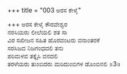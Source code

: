 +++
title = "003 ಅರಸ ಕೇಳೈ"

+++
ಅರಸ ಕೇಳೈ ಕೌರವೇಶ್ವರ   
ನರಸಿಯರು ಲೀಲೆಯಲಿ ಶತ ಸಾ  
ವಿರ ಸಖೀಜನ ಸಹಿತ ಹೊರವಂಟರು ವನಾಂತರಕೆ   
ಸರಸಿಜದ ನಿಜಗಂಧದಲಿ ತನು   
ಪರಿಮಳವ ತಕ್ಕೈಸಿ ವನದಲಿ     
ತರಳೆಯರು ತುಂಬಿದರು ಮರಿದುಂಬಿಗಳ ಡೊಂಬಿನಲಿ     ॥3॥